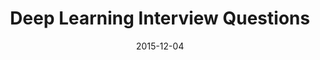 ---
layout: post
category: deep_learning
title: Deep Learning Interview Questions
date: 2015-12-04
---